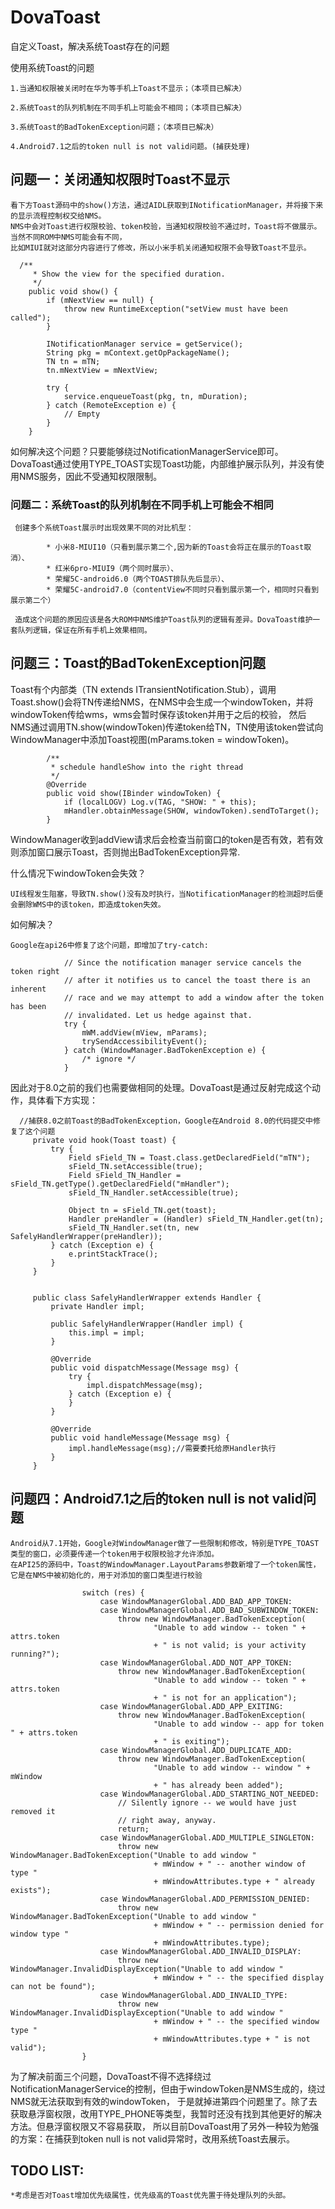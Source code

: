 # DovaToast
自定义Toast，解决系统Toast存在的问题

使用系统Toast的问题

    1.当通知权限被关闭时在华为等手机上Toast不显示；（本项目已解决）

    2.系统Toast的队列机制在不同手机上可能会不相同；（本项目已解决）

    3.系统Toast的BadTokenException问题；（本项目已解决）

    4.Android7.1之后的token null is not valid问题。(捕获处理)

## 问题一：关闭通知权限时Toast不显示

    看下方Toast源码中的show()方法，通过AIDL获取到INotificationManager，并将接下来的显示流程控制权交给NMS。
    NMS中会对Toast进行权限校验、token校验，当通知权限校验不通过时，Toast将不做展示。当然不同ROM中NMS可能会有不同，
    比如MIUI就对这部分内容进行了修改，所以小米手机关闭通知权限不会导致Toast不显示。

      /**
         * Show the view for the specified duration.
         */
        public void show() {
            if (mNextView == null) {
                throw new RuntimeException("setView must have been called");
            }

            INotificationManager service = getService();
            String pkg = mContext.getOpPackageName();
            TN tn = mTN;
            tn.mNextView = mNextView;

            try {
                service.enqueueToast(pkg, tn, mDuration);
            } catch (RemoteException e) {
                // Empty
            }
        }

如何解决这个问题？只要能够绕过NotificationManagerService即可。
    DovaToast通过使用TYPE_TOAST实现Toast功能，内部维护展示队列，并没有使用NMS服务，因此不受通知权限限制。

### 问题二：系统Toast的队列机制在不同手机上可能会不相同

     创建多个系统Toast展示时出现效果不同的对比机型：

            * 小米8-MIUI10（只看到展示第二个,因为新的Toast会将正在展示的Toast取消）、
            * 红米6pro-MIUI9（两个同时展示）、
            * 荣耀5C-android6.0（两个TOAST排队先后显示）、
            * 荣耀5C-android7.0（contentView不同时只看到展示第一个，相同时只看到展示第二个）

     造成这个问题的原因应该是各大ROM中NMS维护Toast队列的逻辑有差异。DovaToast维护一套队列逻辑，保证在所有手机上效果相同。

## 问题三：Toast的BadTokenException问题

Toast有个内部类（TN extends ITransientNotification.Stub），调用Toast.show()会将TN传递给NMS，在NMS中会生成一个windowToken，并将windowToken传给wms，wms会暂时保存该token并用于之后的校验，
然后NMS通过调用TN.show(windowToken)传递token给TN，TN使用该token尝试向WindowManager中添加Toast视图(mParams.token = windowToken)。

            /**
             * schedule handleShow into the right thread
             */
            @Override
            public void show(IBinder windowToken) {
                if (localLOGV) Log.v(TAG, "SHOW: " + this);
                mHandler.obtainMessage(SHOW, windowToken).sendToTarget();
            }

WindowManager收到addView请求后会检查当前窗口的token是否有效，若有效则添加窗口展示Toast，否则抛出BadTokenException异常.

什么情况下windowToken会失效？

    UI线程发生阻塞，导致TN.show()没有及时执行，当NotificationManager的检测超时后便会删除WMS中的该token，即造成token失效。

如何解决？

    Google在api26中修复了这个问题，即增加了try-catch:

                // Since the notification manager service cancels the token right
                // after it notifies us to cancel the toast there is an inherent
                // race and we may attempt to add a window after the token has been
                // invalidated. Let us hedge against that.
                try {
                    mWM.addView(mView, mParams);
                    trySendAccessibilityEvent();
                } catch (WindowManager.BadTokenException e) {
                    /* ignore */
                }

因此对于8.0之前的我们也需要做相同的处理。DovaToast是通过反射完成这个动作，具体看下方实现：

      //捕获8.0之前Toast的BadTokenException，Google在Android 8.0的代码提交中修复了这个问题
         private void hook(Toast toast) {
             try {
                 Field sField_TN = Toast.class.getDeclaredField("mTN");
                 sField_TN.setAccessible(true);
                 Field sField_TN_Handler = sField_TN.getType().getDeclaredField("mHandler");
                 sField_TN_Handler.setAccessible(true);

                 Object tn = sField_TN.get(toast);
                 Handler preHandler = (Handler) sField_TN_Handler.get(tn);
                 sField_TN_Handler.set(tn, new SafelyHandlerWrapper(preHandler));
             } catch (Exception e) {
                 e.printStackTrace();
             }
         }


         public class SafelyHandlerWrapper extends Handler {
             private Handler impl;

             public SafelyHandlerWrapper(Handler impl) {
                 this.impl = impl;
             }

             @Override
             public void dispatchMessage(Message msg) {
                 try {
                     impl.dispatchMessage(msg);
                 } catch (Exception e) {
                 }
             }

             @Override
             public void handleMessage(Message msg) {
                 impl.handleMessage(msg);//需要委托给原Handler执行
             }
         }
## 问题四：Android7.1之后的token null is not valid问题
    Android从7.1开始，Google对WindowManager做了一些限制和修改，特别是TYPE_TOAST类型的窗口，必须要传递一个token用于权限校验才允许添加。
    在API25的源码中，Toast的WindowManager.LayoutParams参数新增了一个token属性，它是在NMS中被初始化的，用于对添加的窗口类型进行校验

                    switch (res) {
                        case WindowManagerGlobal.ADD_BAD_APP_TOKEN:
                        case WindowManagerGlobal.ADD_BAD_SUBWINDOW_TOKEN:
                            throw new WindowManager.BadTokenException(
                                    "Unable to add window -- token " + attrs.token
                                    + " is not valid; is your activity running?");
                        case WindowManagerGlobal.ADD_NOT_APP_TOKEN:
                            throw new WindowManager.BadTokenException(
                                    "Unable to add window -- token " + attrs.token
                                    + " is not for an application");
                        case WindowManagerGlobal.ADD_APP_EXITING:
                            throw new WindowManager.BadTokenException(
                                    "Unable to add window -- app for token " + attrs.token
                                    + " is exiting");
                        case WindowManagerGlobal.ADD_DUPLICATE_ADD:
                            throw new WindowManager.BadTokenException(
                                    "Unable to add window -- window " + mWindow
                                    + " has already been added");
                        case WindowManagerGlobal.ADD_STARTING_NOT_NEEDED:
                            // Silently ignore -- we would have just removed it
                            // right away, anyway.
                            return;
                        case WindowManagerGlobal.ADD_MULTIPLE_SINGLETON:
                            throw new WindowManager.BadTokenException("Unable to add window "
                                    + mWindow + " -- another window of type "
                                    + mWindowAttributes.type + " already exists");
                        case WindowManagerGlobal.ADD_PERMISSION_DENIED:
                            throw new WindowManager.BadTokenException("Unable to add window "
                                    + mWindow + " -- permission denied for window type "
                                    + mWindowAttributes.type);
                        case WindowManagerGlobal.ADD_INVALID_DISPLAY:
                            throw new WindowManager.InvalidDisplayException("Unable to add window "
                                    + mWindow + " -- the specified display can not be found");
                        case WindowManagerGlobal.ADD_INVALID_TYPE:
                            throw new WindowManager.InvalidDisplayException("Unable to add window "
                                    + mWindow + " -- the specified window type "
                                    + mWindowAttributes.type + " is not valid");
                    }

为了解决前面三个问题，DovaToast不得不选择绕过NotificationManagerService的控制，但由于windowToken是NMS生成的，绕过NMS就无法获取到有效的windowToken，
于是就掉进第四个问题里了。除了去获取悬浮窗权限，改用TYPE_PHONE等类型，我暂时还没有找到其他更好的解决方法。但悬浮窗权限又不容易获取，
所以目前DovaToast用了另外一种较为勉强的方案：在捕获到token null is not valid异常时，改用系统Toast去展示。

## TODO LIST:

    *考虑是否对Toast增加优先级属性，优先级高的Toast优先置于待处理队列的头部。